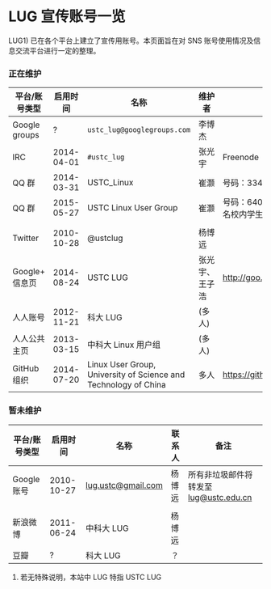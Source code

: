 ---
---

# LUG 宣传账号一览

LUG1) 已在各个平台上建立了宣传用账号。本页面旨在对 SNS 账号使用情况及信息交流平台进行一定的整理。

### 正在维护

| 平台/账号类型  | 启用时间   | 名称                                                            | 维护者         | 备注                                        |
| -------------- | ---------- | --------------------------------------------------------------- | -------------- | ------------------------------------------- |
| Google groups  | ?          | `ustc_lug@googlegroups.com`                                     | 李博杰         |                                             |
| IRC            | 2014-04-01 | `#ustc_lug`                                                     | 张光宇         | Freenode                                    |
| QQ 群          | 2014-03-31 | USTC_Linux                                                      | 崔灏           | 号码：334011318                             |
| QQ 群          | 2015-05-27 | USTC Linux User Group                                           | 崔灏           | 号码：640650279，限实名校内学生，暂为邀请制 |
|                |            |                                                                 |                |                                             |
| Twitter        | 2010-10-28 | @ustclug                                                        | 杨博远         |                                             |
| Google+ 信息页 | 2014-08-24 | USTC LUG                                                        | 张光宇、王子浩 | <http://goo.gl/RhjHSk>                      |
| 人人账号       | 2012-11-21 | 科大 LUG                                                        | (多人)         |                                             |
| 人人公共主页   | 2013-03-15 | 中科大 Linux 用户组                                             | (多人)         |                                             |
| GitHub 组织    | 2014-07-20 | Linux User Group, University of Science and Technology of China | 多人           | <https://github.com/ustclug>                |

### 暂未维护

| 平台/账号类型 | 启用时间   | 名称               | 联系人 | 备注                                   |
| ------------- | ---------- | ------------------ | ------ | -------------------------------------- |
| Google 账号   | 2010-10-27 | lug.ustc@gmail.com | 杨博远 | 所有非垃圾邮件将转发至 lug@ustc.edu.cn |
|               |            |                    |        |                                        |
| 新浪微博      | 2011-06-24 | 中科大 LUG         | 杨博远 |                                        |
| 豆瓣          | ?          | 科大 LUG           | ？     |                                        |

1. 若无特殊说明，本站中 LUG 特指 USTC LUG
